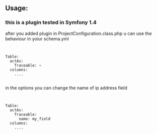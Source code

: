 <h2>Usage:</h2>
<h3>this is a plugin tested in Symfony 1.4</h3>
<p>after you added plugin in ProjectConfiguration.class.php u can use the behaviour in yoiur schema.yml</p>

<pre><code>

Table:
  actAs:
    Traceable: ~
  columns:
  	....      
    
</code></pre>

<p>in the options you can change the name of ip address field</p>

<pre><code>

Table:
  actAs:
    Traceable:
      name: my_field
  columns:
  	....      
    
</code></pre>